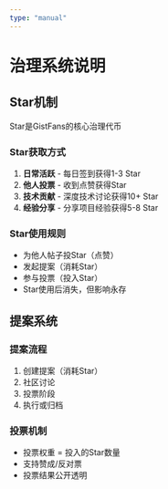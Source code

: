 ```yaml
---
type: "manual"
---
```


# 治理系统说明

## Star机制
Star是GistFans的核心治理代币

### Star获取方式
1. **日常活跃** - 每日签到获得1-3 Star
2. **他人投票** - 收到点赞获得Star
3. **技术贡献** - 深度技术讨论获得10+ Star
4. **经验分享** - 分享项目经验获得5-8 Star

### Star使用规则
- 为他人帖子投Star（点赞）
- 发起提案（消耗Star）
- 参与投票（投入Star）
- Star使用后消失，但影响永存

## 提案系统
### 提案流程
1. 创建提案（消耗Star）
2. 社区讨论
3. 投票阶段
4. 执行或归档

### 投票机制
- 投票权重 = 投入的Star数量
- 支持赞成/反对票
- 投票结果公开透明 